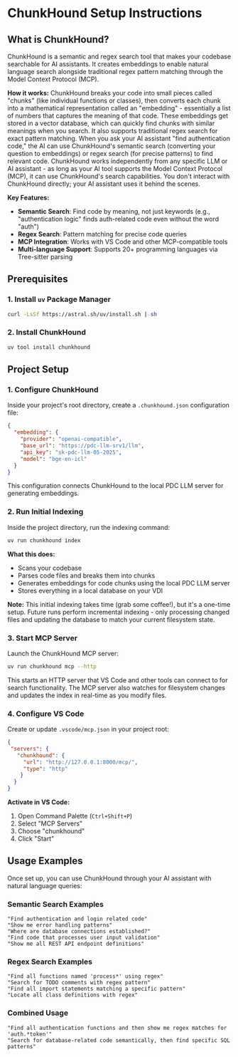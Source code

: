 # ChunkHound Setup Instructions

## What is ChunkHound?

ChunkHound is a semantic and regex search tool that makes your codebase searchable for AI assistants. It creates embeddings to enable natural language search alongside traditional regex pattern matching through the Model Context Protocol (MCP).

**How it works:** ChunkHound breaks your code into small pieces called "chunks" (like individual functions or classes), then converts each chunk into a mathematical representation called an "embedding" - essentially a list of numbers that captures the meaning of that code. These embeddings get stored in a vector database, which can quickly find chunks with similar meanings when you search. It also supports traditional regex search for exact pattern matching. When you ask your AI assistant "find authentication code," the AI can use ChunkHound's semantic search (converting your question to embeddings) or regex search (for precise patterns) to find relevant code. ChunkHound works independently from any specific LLM or AI assistant - as long as your AI tool supports the Model Context Protocol (MCP), it can use ChunkHound's search capabilities. You don't interact with ChunkHound directly; your AI assistant uses it behind the scenes.

**Key Features:**
- **Semantic Search**: Find code by meaning, not just keywords (e.g., "authentication logic" finds auth-related code even without the word "auth")
- **Regex Search**: Pattern matching for precise code queries
- **MCP Integration**: Works with VS Code and other MCP-compatible tools
- **Multi-language Support**: Supports 20+ programming languages via Tree-sitter parsing

## Prerequisites

### 1. Install `uv` Package Manager

```bash
curl -LsSf https://astral.sh/uv/install.sh | sh
```

### 2. Install ChunkHound

```bash
uv tool install chunkhound
```

## Project Setup

### 1. Configure ChunkHound

Inside your project's root directory, create a `.chunkhound.json` configuration file:

```json
{
  "embedding": {
    "provider": "openai-compatible",
    "base_url": "https://pdc-llm-srv1/llm",
    "api_key": "sk-pdc-llm-05-2025",
    "model": "bge-en-icl"
  }
}
```

This configuration connects ChunkHound to the local PDC LLM server for generating embeddings.

### 2. Run Initial Indexing

Inside the project directory, run the indexing command:

```bash
uv run chunkhound index
```

**What this does:**
- Scans your codebase
- Parses code files and breaks them into chunks
- Generates embeddings for code chunks using the local PDC LLM server
- Stores everything in a local database on your VDI

**Note:** This initial indexing takes time (grab some coffee!), but it's a one-time setup. Future runs perform incremental indexing - only processing changed files and updating the database to match your current filesystem state.

### 3. Start MCP Server

Launch the ChunkHound MCP server:

```bash
uv run chunkhound mcp --http
```

This starts an HTTP server that VS Code and other tools can connect to for search functionality. The MCP server also watches for filesystem changes and updates the index in real-time as you modify files.

### 4. Configure VS Code

Create or update `.vscode/mcp.json` in your project root:

```json
{
 "servers": {
   "chunkhound": {
     "url": "http://127.0.0.1:8000/mcp/",
     "type": "http"
    }
  }
}
```

**Activate in VS Code:**
1. Open Command Palette (`Ctrl+Shift+P`)
2. Select "MCP Servers"
3. Choose "chunkhound"
4. Click "Start"

## Usage Examples

Once set up, you can use ChunkHound through your AI assistant with natural language queries:

### Semantic Search Examples

```
"Find authentication and login related code"
"Show me error handling patterns"
"Where are database connections established?"
"Find code that processes user input validation"
"Show me all REST API endpoint definitions"
```

### Regex Search Examples

```
"Find all functions named 'process*' using regex"
"Search for TODO comments with regex pattern"
"Find all import statements matching a specific pattern"
"Locate all class definitions with regex"
```

### Combined Usage

```
"Find all authentication functions and then show me regex matches for 'auth.*token'"
"Search for database-related code semantically, then find specific SQL patterns"
```
